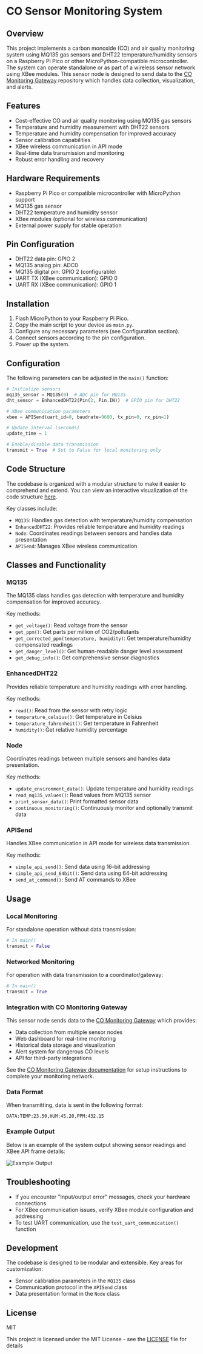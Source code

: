 # CO Sensor Monitoring System

## Overview
This project implements a carbon monoxide (CO) and air quality monitoring system using MQ135 gas sensors and DHT22 temperature/humidity sensors on a Raspberry Pi Pico or other MicroPython-compatible microcontroller. The system can operate standalone or as part of a wireless sensor network using XBee modules. This sensor node is designed to send data to the [CO Monitoring Gateway](https://github.com/yourusername/co-monitoring-gateway) repository which handles data collection, visualization, and alerts.

## Features
- Cost-effective CO and air quality monitoring using MQ135 gas sensors
- Temperature and humidity measurement with DHT22 sensors
- Temperature and humidity compensation for improved accuracy
- Sensor calibration capabilities
- XBee wireless communication in API mode
- Real-time data transmission and monitoring
- Robust error handling and recovery

## Hardware Requirements
- Raspberry Pi Pico or compatible microcontroller with MicroPython support
- MQ135 gas sensor
- DHT22 temperature and humidity sensor
- XBee modules (optional for wireless communication)
- External power supply for stable operation

## Pin Configuration
- DHT22 data pin: GPIO 2
- MQ135 analog pin: ADC0
- MQ135 digital pin: GPIO 2 (configurable)
- UART TX (XBee communication): GPIO 0
- UART RX (XBee communication): GPIO 1

## Installation
1. Flash MicroPython to your Raspberry Pi Pico.
2. Copy the main script to your device as `main.py`.
3. Configure any necessary parameters (see Configuration section).
4. Connect sensors according to the pin configuration.
5. Power up the system.

## Configuration
The following parameters can be adjusted in the `main()` function:

```python
# Initialize sensors
mq135_sensor = MQ135(0)  # ADC pin for MQ135
dht_sensor = EnhancedDHT22(Pin(2, Pin.IN))  # GPIO pin for DHT22

# XBee communication parameters
xbee = APISend(uart_id=0, baudrate=9600, tx_pin=0, rx_pin=1)

# Update interval (seconds)
update_time = 1

# Enable/disable data transmission
transmit = True  # Set to False for local monitoring only
```

## Code Structure
The codebase is organized with a modular structure to make it easier to comprehend and extend. You can view an interactive visualization of the code structure [here](https://htmlpreview.github.io/?https://github.com/adstanley/COmonitor/blob/main/Structure.html).

Key classes include:
- `MQ135`: Handles gas detection with temperature/humidity compensation
- `EnhancedDHT22`: Provides reliable temperature and humidity readings
- `Node`: Coordinates readings between sensors and handles data presentation
- `APISend`: Manages XBee wireless communication

## Classes and Functionality

### MQ135
The MQ135 class handles gas detection with temperature and humidity compensation for improved accuracy.

Key methods:
- `get_voltage()`: Read voltage from the sensor
- `get_ppm()`: Get parts per million of CO2/pollutants
- `get_corrected_ppm(temperature, humidity)`: Get temperature/humidity compensated readings
- `get_danger_level()`: Get human-readable danger level assessment
- `get_debug_info()`: Get comprehensive sensor diagnostics

### EnhancedDHT22
Provides reliable temperature and humidity readings with error handling.

Key methods:
- `read()`: Read from the sensor with retry logic
- `temperature_celsius()`: Get temperature in Celsius
- `temperature_fahrenheit()`: Get temperature in Fahrenheit
- `humidity()`: Get relative humidity percentage

### Node
Coordinates readings between multiple sensors and handles data presentation.

Key methods:
- `update_environment_data()`: Update temperature and humidity readings
- `read_mq135_values()`: Read values from MQ135 sensor
- `print_sensor_data()`: Print formatted sensor data
- `continuous_monitoring()`: Continuously monitor and optionally transmit data

### APISend
Handles XBee communication in API mode for wireless data transmission.

Key methods:
- `simple_api_send()`: Send data using 16-bit addressing
- `simple_api_send_64bit()`: Send data using 64-bit addressing
- `send_at_command()`: Send AT commands to XBee

## Usage

### Local Monitoring
For standalone operation without data transmission:

```python
# In main()
transmit = False
```

### Networked Monitoring
For operation with data transmission to a coordinator/gateway:

```python
# In main()
transmit = True
```

### Integration with CO Monitoring Gateway
This sensor node sends data to the [CO Monitoring Gateway](https://github.com/yourusername/co-monitoring-gateway) which provides:

- Data collection from multiple sensor nodes
- Web dashboard for real-time monitoring
- Historical data storage and visualization
- Alert system for dangerous CO levels
- API for third-party integrations

See the [CO Monitoring Gateway documentation](https://github.com/yourusername/co-monitoring-gateway/blob/main/README.md) for setup instructions to complete your monitoring network.

### Data Format
When transmitting, data is sent in the following format:
```
DATA:TEMP:23.50,HUM:45.20,PPM:432.15
```

### Example Output
Below is an example of the system output showing sensor readings and XBee API frame details:

![Example Output](images/example_output.png)

## Troubleshooting
- If you encounter "Input/output error" messages, check your hardware connections
- For XBee communication issues, verify XBee module configuration and addressing
- To test UART communication, use the `test_uart_communication()` function

## Development
The codebase is designed to be modular and extensible. Key areas for customization:

- Sensor calibration parameters in the `MQ135` class
- Communication protocol in the `APISend` class
- Data presentation format in the `Node` class

## License
MIT

This project is licensed under the MIT License - see the [LICENSE](LICENSE) file for details